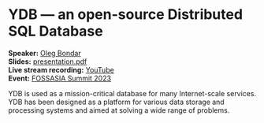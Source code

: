 # YDB — an open-source Distributed SQL Database

**Speaker:** [Oleg Bondar](https://www.linkedin.com/in/olegbondar2000/)\
**Slides:** [presentation.pdf](presentation.pdf)\
**Live stream recording:** [YouTube](https://www.youtube.com/watch?v=A0O7yr9_1Tg)\
**Event:** [FOSSASIA Summit 2023](https://eventyay.com/e/7cfe0771/session/8289)
 
YDB is used as a mission-critical database for many Internet-scale services.
YDB has been designed as a platform for various data storage and processing systems and aimed at solving a wide range of problems.
